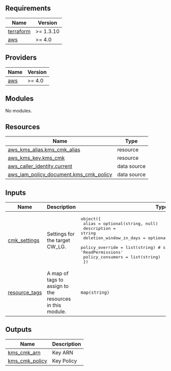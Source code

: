 <!-- BEGIN_TF_DOCS -->
## Requirements

| Name | Version |
|------|---------|
| <a name="requirement_terraform"></a> [terraform](#requirement\_terraform) | >= 1.3.10 |
| <a name="requirement_aws"></a> [aws](#requirement\_aws) | >= 4.0 |

## Providers

| Name | Version |
|------|---------|
| <a name="provider_aws"></a> [aws](#provider\_aws) | >= 4.0 |

## Modules

No modules.

## Resources

| Name | Type |
|------|------|
| [aws_kms_alias.kms_cmk_alias](https://registry.terraform.io/providers/hashicorp/aws/latest/docs/resources/kms_alias) | resource |
| [aws_kms_key.kms_cmk](https://registry.terraform.io/providers/hashicorp/aws/latest/docs/resources/kms_key) | resource |
| [aws_caller_identity.current](https://registry.terraform.io/providers/hashicorp/aws/latest/docs/data-sources/caller_identity) | data source |
| [aws_iam_policy_document.kms_cmk_policy](https://registry.terraform.io/providers/hashicorp/aws/latest/docs/data-sources/iam_policy_document) | data source |

## Inputs

| Name | Description | Type | Default | Required |
|------|-------------|------|---------|:--------:|
| <a name="input_cmk_settings"></a> [cmk\_settings](#input\_cmk\_settings) | Settings for the target CW\_LG. | <pre>object({<br>    alias                   = optional(string, null)<br>    description             = string<br>    deletion_window_in_days = optional(number, 30)<br>    policy_override         = list(string) # should override the statement_id 'ReadPermissions'<br>    policy_consumers        = list(string)<br>  })</pre> | n/a | yes |
| <a name="input_resource_tags"></a> [resource\_tags](#input\_resource\_tags) | A map of tags to assign to the resources in this module. | `map(string)` | `{}` | no |

## Outputs

| Name | Description |
|------|-------------|
| <a name="output_kms_cmk_arn"></a> [kms\_cmk\_arn](#output\_kms\_cmk\_arn) | Key ARN |
| <a name="output_kms_cmk_policy"></a> [kms\_cmk\_policy](#output\_kms\_cmk\_policy) | Key Policy |
<!-- END_TF_DOCS -->